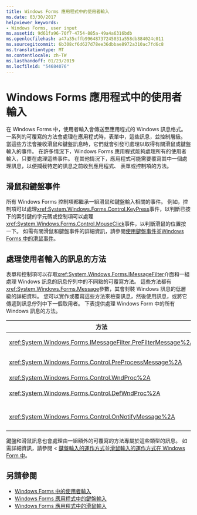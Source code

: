 ```yaml
---
title: Windows Forms 應用程式中的使用者輸入
ms.date: 03/30/2017
helpviewer_keywords:
- Windows Forms, user input
ms.assetid: 9d61fa96-70f7-4754-885a-49a4a6316bdb
ms.openlocfilehash: a47a35cffb99648737245031a558db884024c011
ms.sourcegitcommit: 6b308cf6d627d78ee36dbbae8972a310ac7fd6c8
ms.translationtype: MT
ms.contentlocale: zh-TW
ms.lasthandoff: 01/23/2019
ms.locfileid: "54684076"
---
```

# <a name="user-input-in-a-windows-forms-application"></a>Windows Forms 應用程式中的使用者輸入
在 Windows Forms 中，使用者輸入會傳送至應用程式的 Windows 訊息格式。 一系列的可覆寫的方法會處理在應用程式時，表單中，這些訊息，並控制層級。 當這些方法會接收滑鼠和鍵盤訊息時，它們就會引發可處理以取得有關滑鼠或鍵盤輸入的事件。 在許多情況下，Windows Forms 應用程式能夠處理所有的使用者輸入，只要在處理這些事件。 在其他情況下，應用程式可能需要覆寫其中一個處理訊息，以便攔截特定的訊息之前收到應用程式、 表單或控制項的方法。  
  
## <a name="mouse-and-keyboard-events"></a>滑鼠和鍵盤事件  
 所有 Windows Forms 控制項都繼承一組滑鼠和鍵盤輸入相關的事件。 例如，控制項可以處理<xref:System.Windows.Forms.Control.KeyPress>事件，以判斷已按下的索引鍵的字元碼或控制項可以處理<xref:System.Windows.Forms.Control.MouseClick>事件，以判斷滑鼠的位置按一下。 如需有關滑鼠和鍵盤事件的詳細資訊，請參閱[使用鍵盤事件](../../../docs/framework/winforms/using-keyboard-events.md)並[Windows Forms 中的滑鼠事件](../../../docs/framework/winforms/mouse-events-in-windows-forms.md)。  
  
## <a name="methods-that-process-user-input-messages"></a>處理使用者輸入的訊息的方法  
 表單和控制項可以存取<xref:System.Windows.Forms.IMessageFilter>介面和一組處理 Windows 訊息的訊息佇列中的不同點的可覆寫方法。 這些方法都有<xref:System.Windows.Forms.Message>參數，其會封裝 Windows 訊息的低層級的詳細資料。 您可以實作或覆寫這些方法來檢查訊息，然後使用訊息，或將它傳遞到訊息佇列中下一個取用者。 下表提供處理 Windows Form 中的所有 Windows 訊息的方法。  
  
|方法|注意|  
|------------|-----------|  
|<xref:System.Windows.Forms.IMessageFilter.PreFilterMessage%2A>|這個方法會攔截已排入佇列 （也稱為已發佈） 應用程式層級的 Windows 訊息。|  
|<xref:System.Windows.Forms.Control.PreProcessMessage%2A>|在處理它們之前，這個方法會攔截在表單和控制項的層級的 Windows 訊息。|  
|<xref:System.Windows.Forms.Control.WndProc%2A>|這個方法會處理 Windows 訊息，在表單和控制項的層級。|  
|<xref:System.Windows.Forms.Control.DefWndProc%2A>|這個方法會執行表單和控制項的層級的 Windows 訊息的預設處理。 這可提供最小視窗的功能。|  
|<xref:System.Windows.Forms.Control.OnNotifyMessage%2A>|已處理之後，這個方法會攔截表單和控制項的層級的訊息。 <xref:System.Windows.Forms.ControlStyles.EnableNotifyMessage>樣式位元必須設定要呼叫這個方法。|  
  
 鍵盤和滑鼠訊息也會處理由一組額外的可覆寫的方法專屬於這些類型的訊息。 如需詳細資訊，請參閱 <<c0> [ 鍵盤輸入的運作方式](../../../docs/framework/winforms/how-keyboard-input-works.md)並[滑鼠輸入的運作方式在 Windows Form 中](../../../docs/framework/winforms/how-mouse-input-works-in-windows-forms.md)。  
  
## <a name="see-also"></a>另請參閱
- [Windows Forms 中的使用者輸入](../../../docs/framework/winforms/user-input-in-windows-forms.md)
- [Windows Forms 應用程式中的鍵盤輸入](../../../docs/framework/winforms/keyboard-input-in-a-windows-forms-application.md)
- [Windows Forms 應用程式中的滑鼠輸入](../../../docs/framework/winforms/mouse-input-in-a-windows-forms-application.md)
